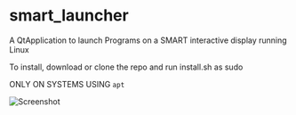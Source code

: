 # smart_launcher
A QtApplication to launch Programs on a SMART interactive display running Linux

To install, download or clone the repo and run install.sh as sudo

ONLY ON SYSTEMS USING <code>apt</code>

<img src="https://github.com/diam0ndkiller/smart_launcher/tree/main/assets/screenshot-v1.2.png" alt="Screenshot">
